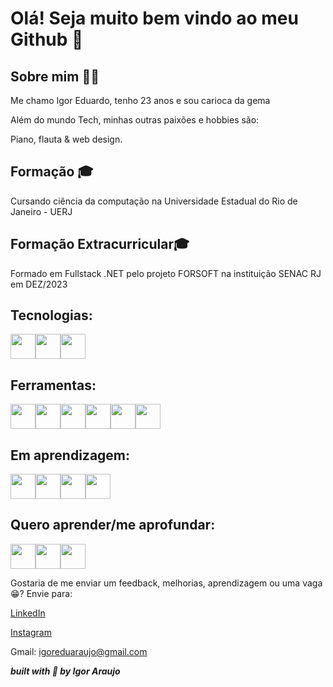 # Olá! Seja muito bem vindo ao meu Github 👋

  ## Sobre mim 🙋‍♂️
Me chamo Igor Eduardo, tenho 23 anos e sou carioca da gema

Além do mundo Tech, minhas outras paixões e hobbies são: 

  Piano, flauta & web design.

  ## Formação 🎓
Cursando ciência da computação na Universidade Estadual do Rio de Janeiro - UERJ

## Formação Extracurricular🎓
Formado em Fullstack .NET pelo projeto FORSOFT na instituição SENAC RJ em DEZ/2023

## Tecnologias:
<img src="https://cdn.jsdelivr.net/gh/devicons/devicon/icons/html5/html5-original-wordmark.svg" width="40" height="40"/><img src="https://cdn.jsdelivr.net/gh/devicons/devicon/icons/javascript/javascript-original.svg" width="40" height="40"/><img src="https://cdn.jsdelivr.net/gh/devicons/devicon/icons/css3/css3-original-wordmark.svg" width="40" height="40"/>

## Ferramentas:
<img src="https://cdn.jsdelivr.net/gh/devicons/devicon/icons/amazonwebservices/amazonwebservices-plain-wordmark.svg" width="40" height="40"/><img src="https://cdn.jsdelivr.net/gh/devicons/devicon/icons/vscode/vscode-original.svg" width="40" height="40"/><img src="https://cdn.jsdelivr.net/gh/devicons/devicon/icons/bootstrap/bootstrap-original-wordmark.svg" width="40" height="40"/><img src="https://cdn.jsdelivr.net/gh/devicons/devicon/icons/canva/canva-original.svg" width="40" height="40"/><img src="https://cdn.jsdelivr.net/gh/devicons/devicon/icons/figma/figma-original.svg" width="40" height="40"/><img src="https://cdn.jsdelivr.net/gh/devicons/devicon/icons/trello/trello-plain.svg" width="40" height="40"/>

## Em aprendizagem:
<img src="https://cdn.jsdelivr.net/gh/devicons/devicon/icons/csharp/csharp-original.svg" width="40" height="40"/><img src="https://cdn.jsdelivr.net/gh/devicons/devicon/icons/dot-net/dot-net-plain-wordmark.svg" width="40" height="40"/><img src="https://cdn.jsdelivr.net/gh/devicons/devicon/icons/git/git-original.svg" width="40" height="40"/><img src="https://cdn.jsdelivr.net/gh/devicons/devicon/icons/visualstudio/visualstudio-plain.svg" width="40" height="40"/>

## Quero aprender/me aprofundar:
<img src="https://cdn.jsdelivr.net/gh/devicons/devicon/icons/jira/jira-original-wordmark.svg" width="40" height="40"/><img src="https://cdn.jsdelivr.net/gh/devicons/devicon/icons/amazonwebservices/amazonwebservices-plain-wordmark.svg" width="40" height="40"/><img src="https://cdn.jsdelivr.net/gh/devicons/devicon/icons/azure/azure-original-wordmark.svg" width="40" height="40"/>

Gostaria de me enviar um feedback, melhorias, aprendizagem ou uma vaga😁?
Envie para:

[LinkedIn](https://www.linkedin.com/in/igoedw/)

[Instagram](https://www.instagram.com/igoedw/)

Gmail: igoreduaraujo@gmail.com

***built with 💟 by Igor Araujo***
